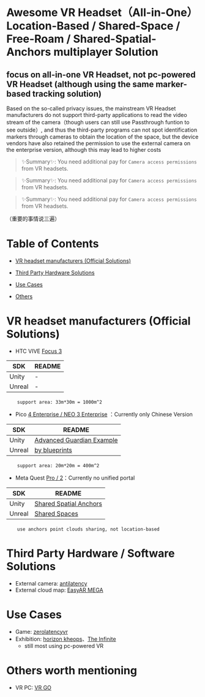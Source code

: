 # Awesome VR Headset（All-in-One） Location-Based / Shared-Space / Free-Roam / Shared-Spatial-Anchors multiplayer Solution

## focus on all-in-one VR Headset, not pc-powered VR Headset (although using the same marker-based tracking solution)

Based on the so-called privacy issues, the mainstream VR Headset manufacturers do not support third-party applications to read the video stream of the camera（though users can still use Passthrough funtion to see outside）, and thus the third-party programs can not spot identification markers through cameras to obtain the location of the space, but the device vendors have also retained the permission to use the external camera on the enterprise version, although this may lead to higher costs

> ✨Summary✨: You need additional pay for `Camera access permissions` from VR headsets.

> ✨Summary✨: You need additional pay for `Camera access permissions` from VR headsets.

> ✨Summary✨: You need additional pay for `Camera access permissions` from VR headsets.

（重要的事情说三遍）

# Table of Contents
<!-- MarkdownTOC depth=4 -->

- [VR headset manufacturers (Official Solutions)](#VR)
- [Third Party Hardware Solutions](#TPH)
- [Use Cases](#TPS)
- [Others](#Others)

  <a name="VR"></a>

# VR headset manufacturers (Official Solutions)

- HTC VIVE [Focus 3](https://business.vive.com/mea-en/solutions/vive-location-based-software-suite)

| SDK | README |
| ------ | ------ |
| Unity | - |
| Unreal | - |

&emsp;&emsp;`support area: 33m*30m = 1000m^2`




- Pico [4 Enterprise / NEO 3 Enterprise](https://business.picoxr.com/cn/doc/Enterprise-Settings-LBE-v1.2) ：Currently only Chinese Version

| SDK | README |
| ------ | ------ |
| Unity | [Advanced Guardian Example](https://github.com/picoxr/Advanced-Guardian-Example/blob/main/README.md) |
| Unreal | [by blueprints](https://pdocor.pico-interactive.com/reference/unreal/xr/12832/enable-large-space/) |

&emsp;&emsp;`support area: 20m*20m = 400m^2`





- Meta Quest [Pro / 2](https://developer.oculus.com/blog/build-local-multiplayer-experiences-shared-spatial-anchors)：Currently no unified portal

| SDK | README |
| ------ | ------ |
| Unity | [Shared Spatial Anchors](https://github.com/oculus-samples/Unity-SharedSpatialAnchors/blob/main/README.md) |
| Unreal | [Shared Spaces](https://github.com/oculus-samples/Unreal-SharedSpaces/blob/main-5.x/README.md) |

&emsp;&emsp;`use anchors point clouds sharing, not location-based`





<a name="TPH"></a>

# Third Party Hardware / Software Solutions

- External camera: [antilatency](https://antilatency.com/)
- External cloud map: [EasyAR MEGA](https://www.bilibili.com/video/BV1Zg4y1c7CS/?spm_id_from=333.999.0.0&vd_source=ba8f33ad83a9dcb49b3b3813840bed1d)

<a name="TPS"></a>

# Use Cases

- Game: [zerolatencyvr](https://zerolatencyvr.com/games/) 
- Exhibition: [horizon kheops](https://horizonkheops.com/en/home/)、[The Infinite](https://theinfiniteexperience.world/en)
  * still most using pc-powered VR

<a name="Others"></a>

# Others worth mentioning
- VR PC: [VR GO](https://www.zotac.com/us/product/mini_pcs/vr-go-40-windows-11-pro)
